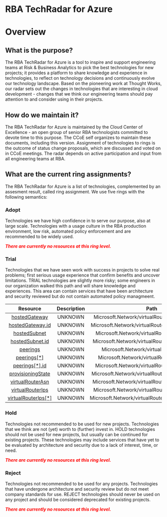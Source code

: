 
RBA TechRadar for Azure
=======================

# Overview

## What is the purpose?


The RBA TechRadar for Azure is a tool to inspire and support engineering teams at Risk & Business Analytics to pick the best technologies for new projects; it provides a platform to share knowledge and experience in technologies, to reflect on technology decisions and continuously evolve our technology landscape.  Based on the pioneering work at Thought Works, our radar sets out the changes in technologies that are interesting in cloud development - changes that we think our engineering teams should pay attention to and consider using in their projects.
## How do we maintain it?


The RBA TechRadar for Azure is maintained by the Cloud Center of Excellence - an open group of senior RBA technologists committed to devote time to this purpose.  The CCoE self organizes to maintain these documents, including this version.  Assignment of technologies to rings is the outcome of status change proposals, which are discussed and voted on in CCoE meetings.  The radar depends on active participation and input from all engineering teams at RBA.
## What are the current ring assignments?


The RBA TechRadar for Azure is a list of technologies, complemented by an assesment result, called ring assignment.  We use five rings with the following semantics:
### Adopt


Technologies we have high confidence in to serve our purpose, also at large scale.  Technologies with a usage culture in the RBA production environment, low risk, automated policy enforcement and are recommended to be widely used.  
  
***<font color="red"> There are currently no resources at this ring level. </font>***
### Trial


Technologies that we have seen work with success in projects to solve real problems;  first serious usage experience that confirm benefits and uncover limitations.  TRIAL technologies are slightly more risky; some engineers in our organization walked this path and will share knowledge and experiences.  This area can contain services that have been architecture and security reviewed but do not contain automated policy managmeent.  

|Resource|Description|Path|Status|
| :---: | :---: | :---: | :---: |
|[hostedGateway](https://github.com/openrba/python-azure-techradar/tree/master/Microsoft.Network/virtualRouters/hostedGateway)|UNKNOWN|Microsoft.Network/virtualRouters/hostedGateway|TRIAL|
|[hostedGateway.id](https://github.com/openrba/python-azure-techradar/tree/master/Microsoft.Network/virtualRouters/hostedGateway.id)|UNKNOWN|Microsoft.Network/virtualRouters/hostedGateway.id|TRIAL|
|[hostedSubnet](https://github.com/openrba/python-azure-techradar/tree/master/Microsoft.Network/virtualRouters/hostedSubnet)|UNKNOWN|Microsoft.Network/virtualRouters/hostedSubnet|TRIAL|
|[hostedSubnet.id](https://github.com/openrba/python-azure-techradar/tree/master/Microsoft.Network/virtualRouters/hostedSubnet.id)|UNKNOWN|Microsoft.Network/virtualRouters/hostedSubnet.id|TRIAL|
|[peerings](https://github.com/openrba/python-azure-techradar/tree/master/Microsoft.Network/virtualRouters/peerings)|UNKNOWN|Microsoft.Network/virtualRouters/peerings|TRIAL|
|[peerings[*]](https://github.com/openrba/python-azure-techradar/tree/master/Microsoft.Network/virtualRouters/peerings[*])|UNKNOWN|Microsoft.Network/virtualRouters/peerings[*]|TRIAL|
|[peerings[*].id](https://github.com/openrba/python-azure-techradar/tree/master/Microsoft.Network/virtualRouters/peerings[*].id)|UNKNOWN|Microsoft.Network/virtualRouters/peerings[*].id|TRIAL|
|[provisioningState](https://github.com/openrba/python-azure-techradar/tree/master/Microsoft.Network/virtualRouters/provisioningState)|UNKNOWN|Microsoft.Network/virtualRouters/provisioningState|TRIAL|
|[virtualRouterAsn](https://github.com/openrba/python-azure-techradar/tree/master/Microsoft.Network/virtualRouters/virtualRouterAsn)|UNKNOWN|Microsoft.Network/virtualRouters/virtualRouterAsn|TRIAL|
|[virtualRouterIps](https://github.com/openrba/python-azure-techradar/tree/master/Microsoft.Network/virtualRouters/virtualRouterIps)|UNKNOWN|Microsoft.Network/virtualRouters/virtualRouterIps|TRIAL|
|[virtualRouterIps[*]](https://github.com/openrba/python-azure-techradar/tree/master/Microsoft.Network/virtualRouters/virtualRouterIps[*])|UNKNOWN|Microsoft.Network/virtualRouters/virtualRouterIps[*]|TRIAL|

### Hold


Technologies not recommended to be used for new projects. Technologies that we think are not (yet) worth to (further) invest in.  HOLD technologies should not be used for new projects, but usually can be continued for existing projects.  These technologies may include services that have yet to be evaluated by architecture and security due to a lack of interest, time, or need.  
  
***<font color="red"> There are currently no resources at this ring level. </font>***
### Reject


Technologies not recommended to be used for any projects. Technologies that have undergone architecture and security review but do not meet company standards for use.  REJECT technologies should never be used on any project and should be considered deprecated for existing projects.  
  
***<font color="red"> There are currently no resources at this ring level. </font>***